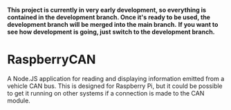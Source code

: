 **This project is currently in very early development, so everything is contained in the development branch. Once it's ready to be used, the development branch will be merged into the main branch.**
**If you want to see how development is going, just switch to the development branch.**

# RaspberryCAN
A Node.JS application for reading and displaying information emitted from a vehicle CAN bus. This is designed for Raspberry Pi, but it could be possible to get it running on other systems if a connection is made to the CAN module.
